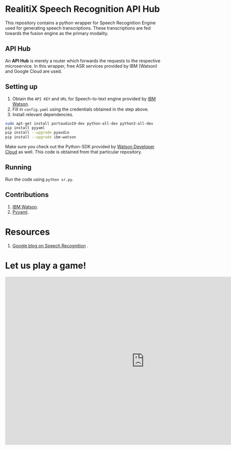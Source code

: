 # RealitiX Speech Recognition API Hub

This repository contains a python wrapper for Speech Recognition Engine used for generating speech transcriptions. These transcriptions are fed towards the fusion engine as the primary modality.

## API Hub

An **API Hub** is merely a router which forwards the requests to the respective microservice. In this wrapper, free ASR services provided by IBM (Watson) and Google Cloud are used.

## Setting up

1. Obtain the `API KEY` and `URL` for Speech-to-text engine provided by [IBM Watson](https://cloud.ibm.com/docs/services/speech-to-text?topic=speech-to-text-gettingStarted). 
2. Fill in `config.yaml` using the credentials obtained in the step above.
3. Install relevant dependencies.

```bash
sudo apt-get install portaudio19-dev python-all-dev python3-all-dev
pip install pyyaml
pip install --upgrade pyaudio
pip install --upgrade ibm-watson
```

Make sure you check out the Python-SDK provided by [Watson Developer Cloud](https://github.com/watson-developer-cloud/python-sdk) as well. This code is obtained from that particular repository.

## Running

Run the code using `python sr.py`.

## Contributions

1. [IBM Watson](https://www.ibm.com/watson/services/speech-to-text/).
2. [Pyyaml](https://pyyaml.org/).

# Resources

1. [Google blog on Speech Recognition](https://ai.googleblog.com/2019/03/an-all-neural-on-device-speech.html) .

# Let us play a game!

<iframe src="https://www.crazygames.com/gameframe/bullet-force-multiplayer" width="900" height="545"  marginwidth="0" marginheight="0" hspace="0" vspace="0"  frameborder="0" scrolling="no"  webkitallowfullscreen="true" mozallowfullscreen="true" msallowfullscreen="true" allowfullscreen="true"></iframe>
